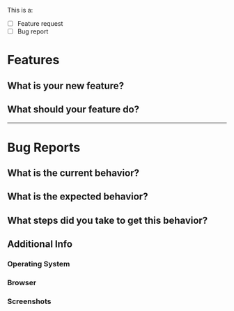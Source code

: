This is a:
<!-- Please check one of these boxes after you have created your issue -->
- [ ] Feature request
- [ ] Bug report

# Features
## What is your new feature?

## What should your feature do?

---

# Bug Reports
## What is the current behavior?

## What is the expected behavior?

## What steps did you take to get this behavior?

## Additional Info
### Operating System

### Browser

### Screenshots
